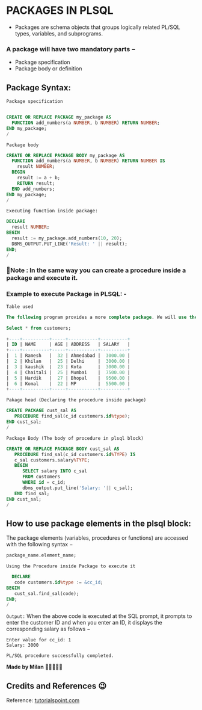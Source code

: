 # PACKAGES IN PLSQL

- Packages are schema objects that groups logically related PL/SQL types, variables, and subprograms.

### A package will have two mandatory parts −

- Package specification
- Package body or definition

## Package Syntax:

`Package specification`

```sql

CREATE OR REPLACE PACKAGE my_package AS
  FUNCTION add_numbers(a NUMBER, b NUMBER) RETURN NUMBER;
END my_package;
/

```

`Package body`

```sql
CREATE OR REPLACE PACKAGE BODY my_package AS
  FUNCTION add_numbers(a NUMBER, b NUMBER) RETURN NUMBER IS
    result NUMBER;
  BEGIN
    result := a + b;
    RETURN result;
  END add_numbers;
END my_package;
/

```

`Executing function inside package:`

```sql
DECLARE
  result NUMBER;
BEGIN
  result := my_package.add_numbers(10, 20);
  DBMS_OUTPUT.PUT_LINE('Result: ' || result);
END;
/
```

### 📝Note : In the same way you can create a procedure inside a package and execute it.

### Example to execute Package in PLSQL: -

`Table used`

```sql
The following program provides a more complete package. We will use the CUSTOMERS table stored in our database with the following records −

Select * from customers;

+----+----------+-----+-----------+----------+
| ID | NAME     | AGE | ADDRESS   | SALARY   |
+----+----------+-----+-----------+----------+
|  1 | Ramesh   |  32 | Ahmedabad |  3000.00 |
|  2 | Khilan   |  25 | Delhi     |  3000.00 |
|  3 | kaushik  |  23 | Kota      |  3000.00 |
|  4 | Chaitali |  25 | Mumbai    |  7500.00 |
|  5 | Hardik   |  27 | Bhopal    |  9500.00 |
|  6 | Komal    |  22 | MP        |  5500.00 |
+----+----------+-----+-----------+----------+
```

`Pakage head (Declaring the procedure inside package)`

```sql
CREATE PACKAGE cust_sal AS
   PROCEDURE find_sal(c_id customers.id%type);
END cust_sal;
/
```

`Package Body (The body of procedure in plsql block)`

```sql
CREATE OR REPLACE PACKAGE BODY cust_sal AS
   PROCEDURE find_sal(c_id customers.id%TYPE) IS
   c_sal customers.salary%TYPE;
   BEGIN
      SELECT salary INTO c_sal
      FROM customers
      WHERE id = c_id;
      dbms_output.put_line('Salary: '|| c_sal);
   END find_sal;
END cust_sal;
/
```

## How to use package elements in the plsql block:

The package elements (variables, procedures or functions) are accessed with the following syntax −

```sql
package_name.element_name;
```

`Using the Procedure inside Package to execute it`

```sql
  DECLARE
   code customers.id%type := &cc_id;
BEGIN
   cust_sal.find_sal(code);
END;
/
```

`Output:`
When the above code is executed at the SQL prompt, it prompts to enter the customer ID and when you enter an ID, it displays the corresponding salary as follows −
```
Enter value for cc_id: 1 
Salary: 3000 

PL/SQL procedure successfully completed. 
```

**Made by Milan** 🧑🏻‍💻🌐🚀

## Credits and References 😉

Reference: [tutorialspoint.com](https://www.tutorialspoint.com/plsql/plsql_packages.htm)
